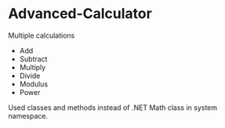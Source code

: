 # Advanced-Calculator
Multiple calculations
* Add
* Subtract
* Multiply
* Divide
* Modulus
* Power

Used classes and methods instead of .NET Math class in system namespace.
